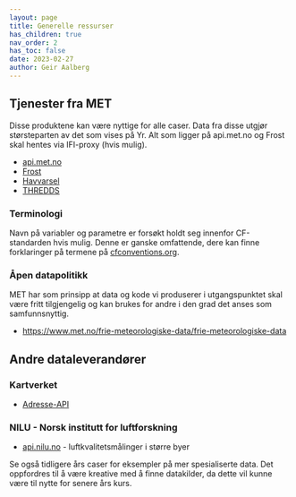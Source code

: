 ```yaml
---
layout: page
title: Generelle ressurser
has_children: true
nav_order: 2
has_toc: false
date: 2023-02-27
author: Geir Aalberg
---
```


## Tjenester fra MET

Disse produktene kan være nyttige for alle caser. Data fra disse utgjør størsteparten av det som vises på Yr.
Alt som ligger på api.met.no og Frost skal hentes via IFI-proxy (hvis mulig).

- [api.met.no](intro)
- [Frost](frost)
- [Havvarsel](havvarsel)
- [THREDDS](thredds)

### Terminologi

Navn på variabler og parametre er forsøkt holdt seg innenfor CF-standarden hvis mulig.
Denne er ganske omfattende, dere kan finne forklaringer på termene på
[cfconventions.org](http://cfconventions.org/Data/cf-standard-names/70/build/cf-standard-name-table.html).

### Åpen datapolitikk

MET har som prinsipp at data og kode vi produserer i utgangspunktet skal være
fritt tilgjengelig og kan brukes for andre i den grad det anses som samfunnsnyttig.

- <https://www.met.no/frie-meteorologiske-data/frie-meteorologiske-data>

## Andre dataleverandører

### Kartverket

- [Adresse-API](https://data.norge.no/dataservices/ef13b2bc-26a3-42d4-afd0-a10ed6a9fd03)

### NILU - Norsk institutt for luftforskning

- [api.nilu.no](https://api.nilu.no/) - luftkvalitetsmålinger i større byer

Se også tidligere års caser for eksempler på mer spesialiserte data.
Det oppfordres til å være kreative med å finne datakilder, da dette vil kunne
være til nytte for senere års kurs.
